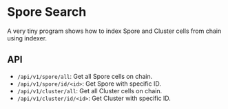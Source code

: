 # Spore Search
A very tiny program shows how to index Spore and Cluster cells from chain using indexer.

## API

- `/api/v1/spore/all`: Get all Spore cells on chain.
- `/api/v1/spore/id/<id>`: Get Spore with specific ID.
- `/api/v1/cluster/all`: Get all Cluster cells on chain.
- `/api/v1/cluster/id/<id>`: Get Cluster with specific ID.